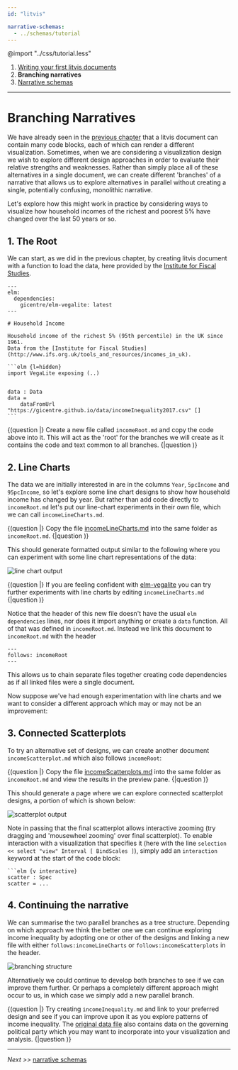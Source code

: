 ```yaml
---
id: "litvis"

narrative-schemas:
  - ../schemas/tutorial
---
```


@import "../css/tutorial.less"

1.  [Writing your first litvis documents](intro1.md)
2.  **Branching narratives**
3.  [Narrative schemas](intro3.md)

---

# Branching Narratives

We have already seen in the [previous chapter](intro1.md) that a litvis document can contain many code blocks, each of which can render a different visualization.
Sometimes, when we are considering a visualization design we wish to explore different design approaches in order to evaluate their relative strengths and weaknesses.
Rather than simply place all of these alternatives in a single document, we can create different 'branches' of a narrative that allows us to explore alternatives in parallel without creating a single, potentially confusing, monolithic narrative.

Let's explore how this might work in practice by considering ways to visualize how household incomes of the richest and poorest 5% have changed over the last 50 years or so.

## 1. The Root

We can start, as we did in the previous chapter, by creating litvis document with a function to load the data, here provided by the [Institute for Fiscal Studies](http://www.ifs.org.uk/tools_and_resources/incomes_in_uk).

````
---
elm:
  dependencies:
    gicentre/elm-vegalite: latest
---

# Household Income

Household income of the richest 5% (95th percentile) in the UK since 1961.
Data from the [Institute for Fiscal Studies](http://www.ifs.org.uk/tools_and_resources/incomes_in_uk).

```elm {l=hidden}
import VegaLite exposing (..)


data : Data
data =
    dataFromUrl "https://gicentre.github.io/data/incomeInequality2017.csv" []
```
````

{(question |}
Create a new file called `incomeRoot.md` and copy the code above into it.
This will act as the 'root' for the branches we will create as it contains the code and text common to all branches.
{|question )}

## 2. Line Charts

The data we are initially interested in are in the columns `Year`, `5pcIncome` and `95pcIncome`, so let's explore some line chart designs to show how household income has changed by year.
But rather than add code directly to `incomeRoot.md` let's put our line-chart experiments in their own file, which we can call `incomeLineCharts.md`.

{(question |}
Copy the file [incomeLineCharts.md](incomeLineCharts.md) into the same folder as `incomeRoot.md`.
{|question )}

This should generate formatted output similar to the following where you can experiment with some line chart representations of the data:

![line chart output](images/linecharts.png)

{(question |}
If you are feeling confident with [elm-vegalite](https://package.elm-lang.org/packages/gicentre/elm-vegalite/latest/) you can try further experiments with line charts by editing `incomeLineCharts.md`
{|question )}

Notice that the header of this new file doesn't have the usual `elm dependencies` lines, nor does it import anything or create a `data` function.
All of that was defined in `incomeRoot.md`.
Instead we link this document to `incomeRoot.md` with the header

```
---
follows: incomeRoot
---
```

This allows us to chain separate files together creating code dependencies as if all linked files were a single document.

Now suppose we've had enough experimentation with line charts and we want to consider a different approach which may or may not be an improvement:

## 3. Connected Scatterplots

To try an alternative set of designs, we can create another document `incomeScatterplot.md` which also follows `incomeRoot`:

{(question |}
Copy the file [incomeScatterplots.md](incomeScatterplots.md) into the same folder as `incomeRoot.md` and view the results in the preview pane.
{|question )}

This should generate a page where we can explore connected scatterplot designs, a portion of which is shown below:

![scatterplot output](images/scatterplots.png)

Note in passing that the final scatterplot allows interactive zooming (try dragging and 'mousewheel zooming' over final scatterplot).
To enable interaction with a visualization that specifies it (here with the line `selection << select "view" Interval [ BindScales ]`), simply add an `interaction` keyword at the start of the code block:

````
```elm {v interactive}
scatter : Spec
scatter = ...
````

## 4. Continuing the narrative

We can summarise the two parallel branches as a tree structure.
Depending on which approach we think the better one we can continue exploring income inequality by adopting one or other of the designs and linking a new file with either `follows:incomeLineCharts` or `follows:incomeScatterplots` in the header.

![branching structure](images/branching.png)

Alternatively we could continue to develop both branches to see if we can improve them further.
Or perhaps a completely different approach might occur to us, in which case we simply add a new parallel branch.

{(question |}
Try creating `incomeInequality.md` and link to your preferred design and see if you can improve upon it as you explore patterns of income inequality.
The [original data file](https://gicentre.github.io/data/incomeInequality2017.csv) also contains data on the governing political party which you may want to incorporate into your visualization and analysis.
{|question )}

---

_Next >>_ [narrative schemas](intro3.md)
